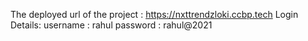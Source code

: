 The deployed url of the project : https://nxttrendzloki.ccbp.tech
Login Details:
username : rahul
password : rahul@2021
